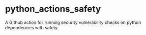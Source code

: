 # python_actions_safety
A Github action for running security vulnerability checks on python dependencies with safety.
